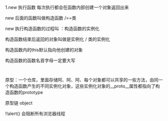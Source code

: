 1.new 执行函数 每次执行都会在函数内部创建一个对象返回出来

new 后面的函数叫做构造函数  /==类

new 执行构造函数的过程叫 ：构造函数的实例化

构造函数结束后返回的对象叫做是实例化 / 类的实例化

构造函数内的this默认指向他创建的对象

构造函数的函数名首字母一定要大写

```
	
```

原型：一个仓库，里面存储阿、阿、阿、每个对象都可以共享的一些方法，由同一个构造函数产生的不同实例化对象，这些实例化对象的__proto__属性都指向了构造函数的prototype

原型链  object

!!alert()  会阻断所有浏览器线程

